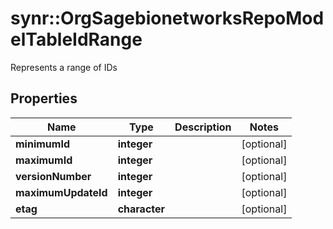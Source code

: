 # synr::OrgSagebionetworksRepoModelTableIdRange

Represents a range of IDs

## Properties
Name | Type | Description | Notes
------------ | ------------- | ------------- | -------------
**minimumId** | **integer** |  | [optional] 
**maximumId** | **integer** |  | [optional] 
**versionNumber** | **integer** |  | [optional] 
**maximumUpdateId** | **integer** |  | [optional] 
**etag** | **character** |  | [optional] 


